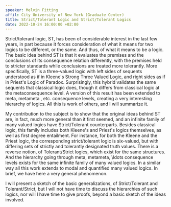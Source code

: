 ```yaml
---
speaker: Melvin Fitting
affil: City University of New York (Graduate Center)
title: Strict/Tolerant Logic and Strict/Tolerant Logics
date: 2022-10-24 16:00:00 +02:00
---
```

Strict/tolerant logic, ST, has been of considerable interest in the last few years, in part because it forces consideration of what it means for two logics to be different, or the same.  And thus, of what it means to be a logic.  The basic idea behind ST is that it evaluates the premises and the conclusions of its consequence relation differently, with the premises held to stricter standards while conclusions are treated more tolerantly.  More specifically, ST is a three-valued logic with left sides of sequents understood as if in Kleene's Strong Three Valued Logic, and right sides as if in Priest's Logic of Paradox.  Surprisingly, this hybrid validates the same sequents that classical logic does, though it differs from classical logic at the metaconsequence level.  A version of this result has been extended to meta, metameta , etc. consequence levels, creating a very interesting hierarchy of logics.  All this is work of others, and I will summarize it.

<!--more-->
 
My contribution to the subject is to show that the original ideas behind ST are, in fact, much more general than it first seemed, and an infinite family of many valued logics have Strict/Tolerant counterparts.  Besides classical logic, this family includes both Kleene's and Priest's logics themselves, as well as first degree entailment.   For instance, for both the Kleene and the Priest logic, the corresponding strict/tolerant logic is six-valued, but with differing sets of strictly and tolerantly designated truth values.  There is a reverse notion, of Tolerant/Strict logics, which exist for the same structures.  And the hierarchy going through meta, metameta, \ldots consequence levels exists for the same infinite family of many valued logics.  In a similar way all this work extends to modal and quantified many valued logics. In brief, we have here a very general phenomenon.
 
I will present a sketch of the basic generalizations, of Strict/Tolerant and Tolerant/Strict, but I will not have time to discuss the hierarchies of such logics, nor will I have time to give proofs, beyond a basic sketch of the ideas involved.